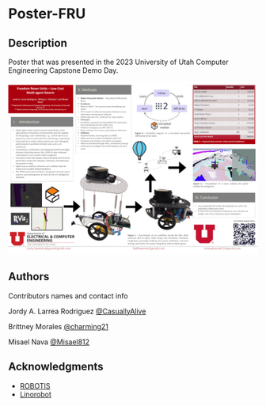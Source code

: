 # Poster-FRU

## Description
Poster that was presented in the 2023 University of Utah Computer Engineering Capstone Demo Day.

![poster](resources/fru_poster_v3_media.png)

## Authors

Contributors names and contact info

Jordy A. Larrea Rodriguez [@CasuallyAlive](https://github.com/CasuallyAlive)

Brittney Morales [@charming21](https://github.com/charming21)

Misael Nava [@Misael812](https://github.com/Misael812)

## Acknowledgments
* [ROBOTIS](https://github.com/ROBOTIS-GIT)
* [Linorobot](https://github.com/linorobot)
